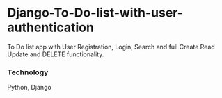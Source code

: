 <h1>Django-To-Do-list-with-user-authentication</h1>

<p>To Do list app with User Registration, Login, Search and full Create Read Update and DELETE functionality.</p>


<h3>Technology</h3>
<p>Python, Django</p>
